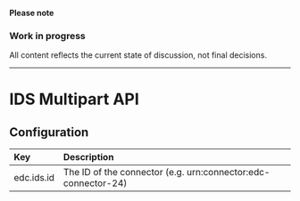 **Please note**

### Work in progress

All content reflects the current state of discussion, not final decisions.

---

# IDS Multipart API

## Configuration

| Key |  Description |
|:---|:---|
| edc.ids.id | The ID of the connector (e.g. urn:connector:edc-connector-24) |
